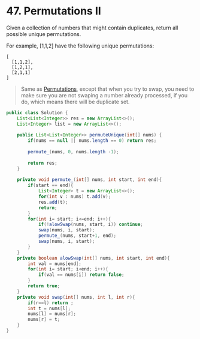 # 47. Permutations II

Given a collection of numbers that might contain duplicates, return all possible unique permutations.

For example,
[1,1,2] have the following unique permutations:

```
[
  [1,1,2],
  [1,2,1],
  [2,1,1]
]
```

> Same as [Permutations](46.md), except that when you try to swap, you need to make sure you are not swaping a number already processed, if you do, which means there  will be duplicate set.


```java
public class Solution {
    List<List<Integer>> res = new ArrayList<>();
    List<Integer> list = new ArrayList<>();
    
    public List<List<Integer>> permuteUnique(int[] nums) {
        if(nums == null || nums.length == 0) return res;
        
        permute_(nums, 0, nums.length -1);
        
        return res;
    }
    
    private void permute_(int[] nums, int start, int end){
        if(start == end){
            List<Integer> t = new ArrayList<>();
            for(int v : nums) t.add(v);
            res.add(t);
            return;
        }
        for(int i= start; i<=end; i++){
            if(!alowSwap(nums, start, i)) continue;
            swap(nums, i, start);
            permute_(nums, start+1, end);
            swap(nums, i, start);
        }
    }
    private boolean alowSwap(int[] nums, int start, int end){
        int val = nums[end];
        for(int i= start; i<end; i++){
            if(val == nums[i]) return false;
        }
        return true;
    }
    private void swap(int[] nums, int l, int r){
        if(r==l) return ;
        int t = nums[l];
        nums[l] = nums[r];
        nums[r] = t;
    }
}
```